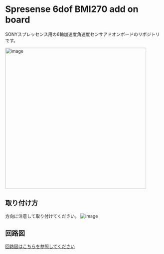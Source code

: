 # Spresense 6dof BMI270 add on board
SONYスプレッセンス用の6軸加速度角速度センサアドオンボードのリポジトリです。

<img width="452" alt="image" src="https://github.com/user-attachments/assets/a7418fe6-bab9-476e-b54f-b48d31ae6978">

## 取り付け方
方向に注意して取り付けてください。
![image](https://github.com/user-attachments/assets/646f3f08-03f8-418d-96d5-aa06e830b01a)

## 回路図
[回路図はこちらを参照してください](https://github.com/fooping-tech/Spresense_6dof_add_on/blob/main/sch/schematic.pdf)
